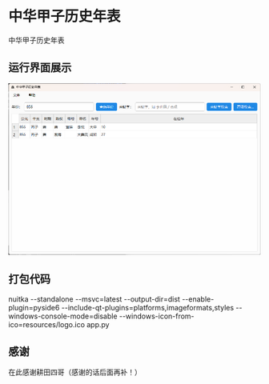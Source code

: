 # 中华甲子历史年表

中华甲子历史年表

## 运行界面展示

![中华甲子历史年表运行界面](image/中华甲子历史年表运行界面.png)

## 打包代码

nuitka --standalone --msvc=latest --output-dir=dist --enable-plugin=pyside6 --include-qt-plugins=platforms,imageformats,styles --windows-console-mode=disable --windows-icon-from-ico=resources/logo.ico app.py

## 感谢

在此感谢耕田四哥（感谢的话后面再补！）
